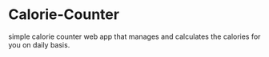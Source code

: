 # Calorie-Counter
simple calorie counter web app that manages and calculates the calories for you on daily basis. 
